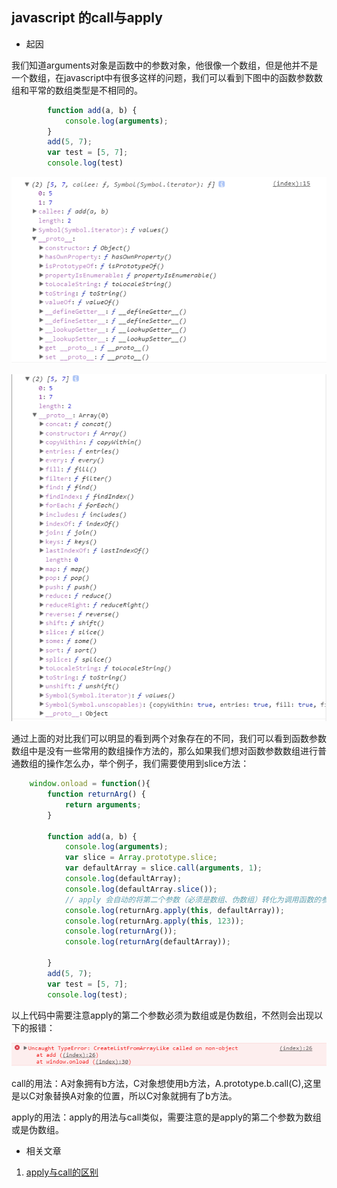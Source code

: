 ## javascript 的call与apply

- 起因

我们知道arguments对象是函数中的参数对象，他很像一个数组，但是他并不是一个数组，在javascript中有很多这样的问题，我们可以看到下图中的函数参数数组和平常的数组类型是不相同的。

````javascript
        function add(a, b) {
            console.log(arguments);
        }
        add(5, 7);
        var test = [5, 7];
        console.log(test)
````

![此处显示的是如何设置的图片](/img/javascript/arguments.png)

![此处显示的是如何设置的图片](/img/javascript/array.png)

通过上面的对比我们可以明显的看到两个对象存在的不同，我们可以看到函数参数数组中是没有一些常用的数组操作方法的，那么如果我们想对函数参数数组进行普通数组的操作怎么办，举个例子，我们需要使用到slice方法：

````javascript
    window.onload = function(){
        function returnArg() {
            return arguments;
        }

        function add(a, b) {
            console.log(arguments);
            var slice = Array.prototype.slice;
            var defaultArray = slice.call(arguments, 1);
            console.log(defaultArray);
            console.log(defaultArray.slice());
            // apply 会自动的将第二个参数（必须是数组、伪数组）转化为调用函数的参数对象（arguments）
            console.log(returnArg.apply(this, defaultArray));
            console.log(returnArg.apply(this, 123));
            console.log(returnArg());
            console.log(returnArg(defaultArray));
            
        }
        add(5, 7);
        var test = [5, 7];
        console.log(test);
````

以上代码中需要注意apply的第二个参数必须为数组或是伪数组，不然则会出现以下的报错：

![applyerror](/img/javascript/applyerror.png)

call的用法：A对象拥有b方法，C对象想使用b方法，A.prototype.b.call(C),这里是以C对象替换A对象的位置，所以C对象就拥有了b方法。

apply的用法：apply的用法与call类似，需要注意的是apply的第二个参数为数组或是伪数组。

- 相关文章

1. [apply与call的区别](https://www.cnblogs.com/lengyuehuahun/p/5643625.html)











